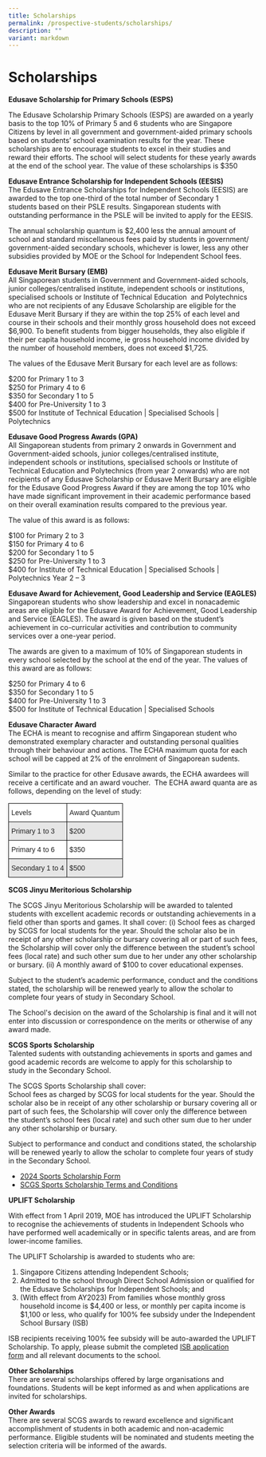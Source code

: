 ```yaml
---
title: Scholarships
permalink: /prospective-students/scholarships/
description: ""
variant: markdown
---
```

# **Scholarships**

**Edusave Scholarship for Primary Schools (ESPS)**&nbsp;

The Edusave Scholarship&nbsp;Primary Schools (ESPS) are awarded on a yearly basis to the top 10% of Primary 5 and 6 students&nbsp;who are Singapore Citizens by level in all government&nbsp;and government-aided primary schools based on students’ school examination results for the year. These scholarships are to encourage students to excel in their studies and reward&nbsp;their efforts. The school will select students for these yearly awards at the end of the school year. The value of these&nbsp;scholarships is $350

**Edusave Entrance Scholarship for Independent Schools (EESIS)**  
The Edusave Entrance Scholarships for Independent Schools (EESIS) are awarded to the top one-third of the total number of Secondary 1 students&nbsp;based on their PSLE results. Singaporean students with outstanding performance in the PSLE will be invited to apply for the EESIS.

The annual scholarship quantum is $2,400 less the annual amount of school and standard miscellaneous fees paid by students in government/ government-aided secondary schools, whichever is lower, less any other subsidies provided by MOE or the School for Independent School fees.

**Edusave Merit Bursary (EMB)**  
All Singaporean students in Government and Government-aided schools, junior colleges/centralised institute, independent schools or institutions, specialised schools or Institute of Technical Education&nbsp; and Polytechnics who are not recipients of any Edusave Scholarship are eligible for the Edusave Merit Bursary if they are within the top 25% of each level and course in their schools and their monthly gross household does not exceed $6,900. To benefit students from bigger households, they also eligible if their per capita household income, ie gross household income divided by the number of household members, does not exceed $1,725.

The values of the Edusave Merit Bursary for each level are as follows:

$200 for Primary 1 to 3  
$250 for Primary 4 to 6  
$350 for Secondary 1 to 5  
$400 for Pre-University 1 to 3  
$500 for Institute of Technical Education | Specialised Schools | Polytechnics

**Edusave Good Progress Awards (GPA)**  
All Singaporean students from primary 2 onwards in Government and Government-aided schools, junior colleges/centralised institute, independent schools or institutions, specialised schools or Institute of Technical Education and Polytechnics (from year 2 onwards) who are not recipients of any Edusave Scholarship or Edusave Merit Bursary are eligible for the Edusave Good Progress Award if they are among the top 10% who have made significant improvement in their academic performance based on their overall examination results compared to the previous year.

The value of this award is as follows:

$100 for Primary 2 to 3  
$150 for Primary 4 to 6  
$200 for Secondary 1 to 5  
$250 for Pre-University 1 to 3  
$400 for Institute of Technical Education | Specialised Schools | Polytechnics Year 2 – 3

**Edusave Award for Achievement, Good Leadership and Service (EAGLES)**  
Singaporean students who show leadership and excel in nonacademic areas are eligible for the Edusave Award for Achievement, Good Leadership and Service (EAGLES). The award is given based on the student’s achievement in co-curricular activities and contribution to community services over a one-year period.

The awards are given to a maximum of 10% of Singaporean students in every school selected by the school at the end of the year. The values of this award are as follows:

$250 for Primary 4 to 6  
$350 for Secondary 1 to 5  
$400 for Pre-University 1 to 3  
$500 for Institute of Technical Education | Specialised Schools

**Edusave Character Award**     
The ECHA is meant to recognise and affirm Singaporean student who demonstrated exemplary character and outstanding personal qualities through their behaviour and actions. The ECHA maximum quota for each school will be capped at 2% of the enrolment of Singaporean sudents.

Similar to the practice for other Edusave awards, the ECHA awardees will receive a certificate and an award voucher.&nbsp; The ECHA award quanta are as follows, depending on the level of study:


<table style="border-collapse:collapse;border-spacing:0" class="tg"><thead><tr><th style="background-color:#FFF;border-color:black;border-style:solid;border-width:1px;color:#222;font-family:Arial, sans-serif;font-size:14px;font-weight:normal;overflow:hidden;padding:10px 5px;text-align:left;vertical-align:middle;word-break:normal">Levels</th><th style="background-color:#FFF;border-color:black;border-style:solid;border-width:1px;color:#222;font-family:Arial, sans-serif;font-size:14px;font-weight:normal;overflow:hidden;padding:10px 5px;text-align:left;vertical-align:middle;word-break:normal">Award Quantum</th></tr></thead><tbody><tr><td style="background-color:#E6E6E6;border-color:black;border-style:solid;border-width:1px;color:#222;font-family:Arial, sans-serif;font-size:14px;overflow:hidden;padding:10px 5px;text-align:left;vertical-align:middle;word-break:normal">Primary 1 to 3</td><td style="background-color:#E6E6E6;border-color:black;border-style:solid;border-width:1px;color:#222;font-family:Arial, sans-serif;font-size:14px;overflow:hidden;padding:10px 5px;text-align:left;vertical-align:middle;word-break:normal">$200</td></tr><tr><td style="background-color:#FFF;border-color:black;border-style:solid;border-width:1px;color:#222;font-family:Arial, sans-serif;font-size:14px;overflow:hidden;padding:10px 5px;text-align:left;vertical-align:middle;word-break:normal">Primary 4 to 6</td><td style="background-color:#FFF;border-color:black;border-style:solid;border-width:1px;color:#222;font-family:Arial, sans-serif;font-size:14px;overflow:hidden;padding:10px 5px;text-align:left;vertical-align:middle;word-break:normal">$350</td></tr><tr><td style="background-color:#E6E6E6;border-color:black;border-style:solid;border-width:1px;color:#222;font-family:Arial, sans-serif;font-size:14px;overflow:hidden;padding:10px 5px;text-align:left;vertical-align:middle;word-break:normal">Secondary 1 to 4</td><td style="background-color:#E6E6E6;border-color:black;border-style:solid;border-width:1px;color:#222;font-family:Arial, sans-serif;font-size:14px;overflow:hidden;padding:10px 5px;text-align:left;vertical-align:middle;word-break:normal">$500</td></tr></tbody></table>

**SCGS Jinyu Meritorious Scholarship**&nbsp;

The SCGS Jinyu Meritorious Scholarship will be awarded to talented students with excellent academic records or outstanding achievements in a field other than sports and games. It shall cover: (i) School fees as charged by SCGS for local students for the year. Should the scholar also be in receipt of any other scholarship or bursary covering all or part of such fees, the Scholarship will cover only the difference between the student’s school fees (local rate) and such other sum due to her under any other scholarship or bursary. (ii) A monthly award of $100 to cover educational expenses.

Subject to the student’s academic performance, conduct and the conditions stated, the scholarship will be renewed yearly to allow the scholar to complete four years of study in Secondary School.

The School's decision on the award of the Scholarship is final and it will not enter into discussion or correspondence on the merits or otherwise of any award made.

**SCGS Sports Scholarship**&nbsp;  
Talented sudents with outstanding achievements in sports and games and good&nbsp;academic records are welcome to apply for this scholarship to study&nbsp;in the Secondary School.

The SCGS Sports Scholarship shall cover:  
School fees as charged by SCGS for local students for the year.&nbsp;Should the scholar also be in receipt of any other scholarship or bursary&nbsp;covering all or part of such fees, the Scholarship&nbsp;will cover only the difference&nbsp;between the student’s school fees (local rate) and such other sum due to her&nbsp;under any other scholarship or bursary.

Subject to performance and conduct and conditions stated, the scholarship will be renewed yearly to allow the scholar to complete four years of study in the Secondary School.

* [2024 Sports Scholarship Form](/files/2024_Sports_Scholarship_Application_Form_Editable.pdf)
* [SCGS Sports Scholarship Terms and Conditions](/files/2024_Sports_Scholarship_Terms_Conditions.pdf)

**UPLIFT Scholarship**

With effect from 1 April 2019, MOE has introduced the UPLIFT Scholarship to recognise the achievements of students in Independent Schools who have performed well academically or in specific talents areas, and are from lower-income families.

The UPLIFT Scholarship is awarded to students who are:

1.  Singapore Citizens attending Independent Schools;
2.  Admitted to the school through Direct School Admission or qualified for the Edusave Scholarships for Independent Schools; and
3.  (With effect from AY2023) From families whose monthly gross household income is $4,400 or less, or monthly per capita income is $1,100 or less, who qualify for 100% fee subsidy under the Independent School Bursary (ISB)

ISB recipients receiving 100% fee subsidy will be auto-awarded the UPLIFT Scholarship. To apply, please submit the completed&nbsp;[ISB application form](/downloads)&nbsp;and all relevant documents to the school.

**Other Scholarships**&nbsp;  
There are several scholarships offered by large organisations and foundations. Students will be kept informed as and when applications are invited for scholarships.

**Other Awards**  
There are several SCGS awards to reward excellence and significant accomplishment of students in both academic and non-academic performance. Eligible students will be nominated and students meeting the selection criteria will be informed of the awards.